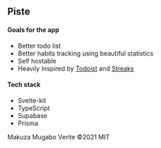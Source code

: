 ## Piste

#### Goals for the app

- Better todo list
- Better habits tracking using beautiful statistics
- Self hostable
- Heavily Inspired by [Todoist](https://todoist.com) and [Streaks](https://streaks.app/)

<!--
Why?

I built this app for my self since or however is in need to, I can't a fford paying great products I have to sacrifice my time. I wasn't happy with all free plans I have found on th internet.

https://github.com/mikenikles/sveltekit-prisma


To seed the database do

pnpm dlx prisma db seed

-->

#### Tech stack

- Svelte-kit
- TypeScript
- Supabase
- Prisma

Makuza Mugabo Verite &copy;2021 MIT

